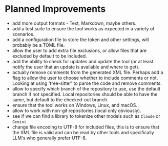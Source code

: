 # Planned Improvements

- add more output formats - Text, Markdown, maybe others.
- add a test suite to ensure the tool works as expected in a variety of
  scenarios.
- add a configuration file to store the token and other settings, will probably
  be a TOML file.
- allow the user to add extra file exclusions, or allow files that are excluded
  by default to be included.
- add the ability to check for updates and update the tool (or at least notify
  the user that an update is available and where to get).
- actually remove comments from the generated XML file. Perhaps add a flag to
  allow the user to choose whether to include comments or not. Looking at using
  'tree-sitter' to parse the code and remove comments.
- allow to specify which branch of the repository to use, use the default
  branch if not specified. Local repositories should be able to have the same,
  but default to the checked-out branch.
- ensure that the tool works on Windows, Linux, and macOS.
- allow to work with non-git repositories (local only obviously).
- see if we can find a library to tokenize other models such as `Claude` or
  `Gemini`
- change file encoding to UTF-8 for included files, this is to ensure that the
  XML file is valid and can be read by other tools and specifically LLM's who
  generally prefer UTF-8.
